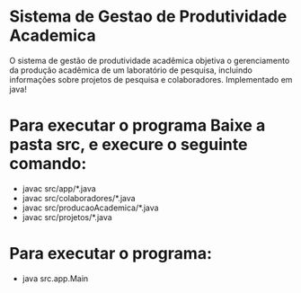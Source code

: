 # Sistema de Gestao de Produtividade Academica
 O sistema de gestão de produtividade acadêmica objetiva o gerenciamento da produção
 acadêmica de um laboratório de pesquisa, incluindo informações sobre projetos de pesquisa e
 colaboradores.
 Implementado em java!

# Para executar o programa Baixe a pasta src, e execure o seguinte comando:
 
  - javac src/app/*.java 
  - javac src/colaboradores/*.java
  - javac src/producaoAcademica/*.java
  - javac src/projetos/*.java
 
# Para executar o programa:
 
  - java src.app.Main
 
